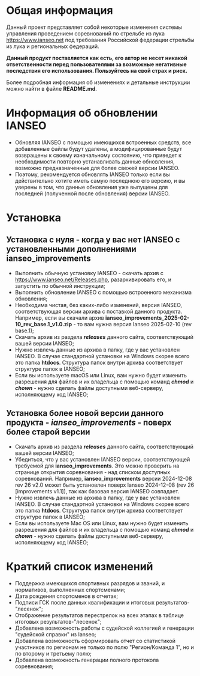 # Общая информация

Данный проект представляет собой некоторые изменения системы управления проведением соревнований
по стрельбе из лука https://www.ianseo.net под требования Российской федерации стрельбы из лука и
региональных федераций.

**Данный продукт поставляется как есть, его автор не несет никакой ответственности перед пользователями
за возможные негативные последствия его использования. Пользуйтесь на свой страх и риск.**

Более подробная информация об изменениях и детальные инструкции можно найти в файле **README.md**.

# Информация об обновлении IANSEO

* Обновляя IANSEO с помощью имеющихся встроенных средств, все добавленные файлы будут удалены, а модифицированные будут возвращены к своему изначальному состоянию,
  что приведет к необходимости повторно устанавливать данные обновления, возможно предназначенные для более свежей версии IANSEO.
* Поэтому, рекомендуется обновлять IANSEO только если вы действительно хотите иметь самую последнюю его версию, и вы уверены в том,
  что данные обновления уже выпущены для последней (полученной после обновления) версии IANSEO.

# Установка

## Установка с нуля - когда у вас нет IANSEO с установленными дополнениями ianseo_improvements

* Выполнить обычную установку IANSEO - скачать архив с https://www.ianseo.net/Releases.php, разархивировать его, и
  запустить по обычной инструкции;
* Выполнить обновление IANSEO с помощью встроенного механизма обновления;
* Необходима чистая, без каких-либо изменений, версия IANSEO, соответствующая версии архива с поставкой данного
  продукта.
  Например, если вы скачали архив **ianseo_improvements_2025-02-10_rev_base.1_v1.0.zip** - то вам нужна версия Ianseo
  2025-02-10 (rev base.1);
* Скачать архив из раздела ***releases*** данного сайта, соответствующий вашей версии IANSEO;
* Нужно извлечь данные из архива в папку, где у вас установлен IANSEO. В случае стандартной установки на Windows скорее
  всего это папка **htdocs**.
  Структура папок внутри архива соответствует структуре папок в IANSEO;
* Если вы используете macOS или Linux, вам нужно будет изменить разрешения для файлов и их владельца с помощью
  команд ***chmod*** и ***chown*** - нужно сделать файлы доступными веб-серверу, исполняющему код IANSEO;

## Установка более новой версии данного продукта - ***ianseo_improvements*** - поверх более старой версии

* Скачать архив из раздела ***releases*** данного сайта, соответствующий вашей версии IANSEO;
* Убедиться, что у вас установлен IANSEO версии, соответствующей требуемой для **ianseo_improvements**. Это можно
  проверить на странице открытия соревнования - над списком доступных соревнований.
  Например, **ianseo_improvements** версии 2024-12-08 rev 26 v2.0 может быть установлен поверх Ianseo 2024-12-08 (rev
  26 [improvements v1.1]), так как базовая версия IANSEO совпадает.
* Нужно извлечь данные из архива в папку, где у вас установлен IANSEO. В случае стандартной установки на Windows скорее
  всего это папка **htdocs**.
  Структура папок внутри архива соответствует структуре папок в IANSEO;
* Если вы используете Mac OS или Linux, вам нужно будет изменить разрешения для файлов и их владельца с помощью
  команд ***chmod*** и ***chown*** - нужно сделать файлы доступными веб-серверу, исполняющему код IANSEO;

# Краткий список изменений

* Поддержка имеющихся спортивных разрядов и званий, и нормативов, выполненных спортсменами;
* Дата рождения спортсменов в отчетах;
* Подписи ГСК после данных квалификации и итоговых результатов-"лесенок";
* Отображение результатов перестрелок на всех этапах в таблице итоговых результатов-"лесенок";
* Добавлена возможность работы с судейской коллегией и генерации "судейской справки" из Ianseo;
* Добавлена возможность сформировать отчет со статистикой участников по регионам не только по полю "Регион/Команда 1",
  но и по второму и третьему полю;
* Добавлена возможность генерации полного протокола соревнования;